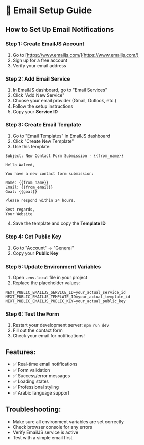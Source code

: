 # 📧 Email Setup Guide

## How to Set Up Email Notifications

### Step 1: Create EmailJS Account
1. Go to [https://www.emailjs.com/](https://www.emailjs.com/)
2. Sign up for a free account
3. Verify your email address

### Step 2: Add Email Service
1. In EmailJS dashboard, go to "Email Services"
2. Click "Add New Service"
3. Choose your email provider (Gmail, Outlook, etc.)
4. Follow the setup instructions
5. Copy your **Service ID**

### Step 3: Create Email Template
1. Go to "Email Templates" in EmailJS dashboard
2. Click "Create New Template"
3. Use this template:

```
Subject: New Contact Form Submission - {{from_name}}

Hello Waleed,

You have a new contact form submission:

Name: {{from_name}}
Email: {{from_email}}
Goal: {{goal}}

Please respond within 24 hours.

Best regards,
Your Website
```

4. Save the template and copy the **Template ID**

### Step 4: Get Public Key
1. Go to "Account" → "General"
2. Copy your **Public Key**

### Step 5: Update Environment Variables
1. Open `.env.local` file in your project
2. Replace the placeholder values:

```
NEXT_PUBLIC_EMAILJS_SERVICE_ID=your_actual_service_id
NEXT_PUBLIC_EMAILJS_TEMPLATE_ID=your_actual_template_id
NEXT_PUBLIC_EMAILJS_PUBLIC_KEY=your_actual_public_key
```

### Step 6: Test the Form
1. Restart your development server: `npm run dev`
2. Fill out the contact form
3. Check your email for notifications!

## Features:
- ✅ Real-time email notifications
- ✅ Form validation
- ✅ Success/error messages
- ✅ Loading states
- ✅ Professional styling
- ✅ Arabic language support

## Troubleshooting:
- Make sure all environment variables are set correctly
- Check browser console for any errors
- Verify EmailJS service is active
- Test with a simple email first
